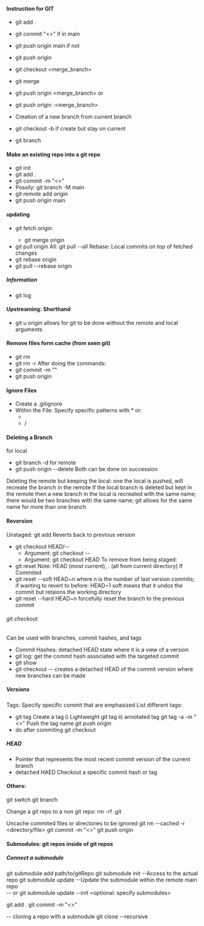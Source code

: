 #### Instruction for GIT


- git add .
- git commit "<>"
if in main
- git push origin main
if not 
- git push origin <branch>
- git checkout <merge_branch>
- git merge <branch>
- git push origin <merge_branch>
or
- git push origin <branch>:<merge_branch>

- Creation of a new branch from current branch
- git checkout -b <branch>
if create but stay on current
- git branch <branch>

#### Make an existing repo into a git repo
- git init
- git add .
- git commit -m "<>"
- Possily: git branch -M main
- git remote add origin <https>
- git push origin main

#### updating
- git fetch origin <branch>
    - git merge origin <branch>
- git pull origin <branch>
All:
git pull --all
Rebase: Local commits on top of fetched changes
- git rebase origin <branch>
- git pull --rebase origin <branch>
##### Information
- git log

#### Upstreaming: Shorthand
- git <command> u origin <branch>
allows for git <command> to be done without the remote and local arguments

#### Remove files form cache (from seen git)
- git rm <filename>
- git rm -r <directory>
After doing the commands:
- git commit -m "<message>"
- git push origin <branch>

#### Ignore Files
- Create a .gitignore
- Within the File: Specify specific patterns with * or:
    - <file>
    - <directory>/

#### Deleting a Branch
for local
- git branch -d <branch>
for remote
- git push origin --delete <branch>
Both can be done on succession

Deleting the remote but keeping the local: one the local is pushed, will recreate the branch in the remote
If the local branch is deleted but kept in the remote then a new branch in the local is recreated with the same name; there would be two branches
with the same name; git allows for the same name for more than one branch

#### Reversion
Unstaged: git add
Reverts back to previous version
- git checkout HEAD/--
    - Argument: git checkout -- <file>
    - Argument: git checkout HEAD <file>
To remove from being staged:
- git reset <filename or HEAD>
Note: HEAD (most current), . (all from current directory)
If Commited
- git reset --soft HEAD~n
where n is the number of last version commits; if wanting to revert to before: HEAD~1
soft means that it undos the commit but retaions the working directory
- git reset --hard HEAD~n
forcefully reset the branch to the previous commit
###### git checkout
Can be used with branches, commit hashes, and tags
- Commit Hashes: detached HEAD state where it is a view of a version
- git log: get the commit hash associated with the targeted commit
- git show <hash>
- git checkout <hash>
-- creates a detached HEAD of the commit version where new branches can be made
##### Versions
Tags: Specify specific commit that are emphasized
List different tags:
- git tag
Create a tag
i) Lightweight
git tag <tag>
ii) annotated tag
git tag -a <tag> -m "<>"
Push the tag name
git push origin <tag>
- do after commiting
git checkout <tag>
##### HEAD
- Pointer that represents the most recent commit version of the current branch
- detached HAED
Checkout a specific commit hash or tag

#### Others:
git switch
git branch

Change a git repo to a non git repo:
rm -rf .git

Uncache commited files or directories to be ignored
git rm --cached -r <directory/file>
git commit -m "<>"
git push origin <branch>

#### Submodules: git repos inside of git repos
##### Connect a submodule
git submodule add <repo-url> path/to/gitRepo
git submodule init --Access to the actual repo
git submodule update --Update the submodule within the remote main repo\
-- or
git submodule update --init <optional: specify submodules>

git add .
git commit -m "<>"

-- cloning a repo with a submodule
git clone --recursive <repo-url>